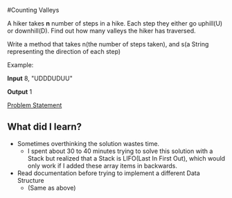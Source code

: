 #Counting Valleys

A hiker takes __n__ number of steps in a hike. Each step they either go uphill(U) or downhill(D). Find out how many valleys the hiker has traversed.

Write a method that takes n(the number of steps taken), and s(a String representing the direction of each step)

Example:

__Input__ 8, "UDDDUDUU"

__Output__ 1

[Problem Statement](counting-valleys.pdf)

## What did I learn?

* Sometimes overthinking the solution wastes time. 
    * I spent about 30 to 40 minutes trying to solve this solution with a Stack
    but realized that a Stack is LIFO(Last In First Out), which would only work if
    I added these array items in backwards. 
* Read documentation before trying to implement a different Data Structure
    * (Same as above)
